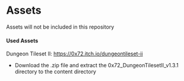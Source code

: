 # Assets
Assets will not be included in this repository

#### Used Assets
Dungeon Tileset II: https://0x72.itch.io/dungeontileset-ii
  * Download the .zip file and extract the 0x72_DungeonTilesetII_v1.3.1 directory to the content directory